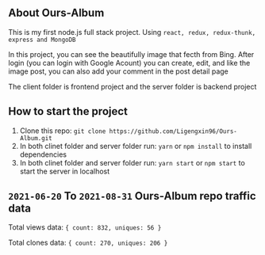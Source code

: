 ## About Ours-Album

This is my first node.js full stack project. Using `react, redux, redux-thunk, express and MongoDB`

In this project, you can see the beautifully image that fecth from Bing. After login (you can login with Google Acount)
you can create, edit, and like the image post, you can also add your comment in the post detail page

The client folder is frontend project and the server folder is backend project

## How to start the project

1. Clone this repo: `git clone https://github.com/Ligengxin96/Ours-Album.git`
2. In both clinet folder and server folder run: `yarn` or `npm install` to install dependencies
3. In both clinet folder and server folder run: `yarn start` or `npm start` to start the server in localhost

## `2021-06-20` To `2021-08-31` Ours-Album repo traffic data

Total views data: `{ count: 832, uniques: 56 }`

Total clones data: `{ count: 270, uniques: 206 }`



